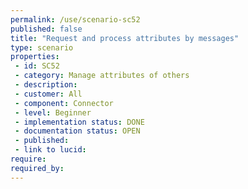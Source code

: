 ```yaml
---
permalink: /use/scenario-sc52
published: false
title: "Request and process attributes by messages"
type: scenario
properties:
 - id: SC52
 - category: Manage attributes of others
 - description: 
 - customer: All
 - component: Connector
 - level: Beginner
 - implementation status: DONE
 - documentation status: OPEN
 - published: 
 - link to lucid: 
require:
required_by:
---
```

